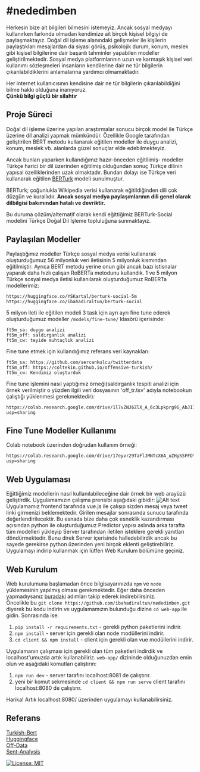 # #nededimben
Herkesin bize ait bilgileri bilmesini istemeyiz. Ancak sosyal medyayı kullanırken farkında olmadan kendimize ait birçok kişisel bilgiyi de paylaşmaktayız. Doğal dil işleme alanındaki gelişmeler ile kişilerin paylaştıkları mesajlardan da siyasi görüş, psikolojik durum, konum, meslek gibi kişisel bilgilerine dair başarılı tahminler  yapabilen modeller geliştirilmektedir. Sosyal medya platformlarının uzun ve karmaşık kişisel veri kullanımı sözleşmeleri insanların kendilerine dair ne tür bilgilerin çıkarılabildiklerini anlamalarına yardımcı olmamaktadır.

Her internet kullanıcısının kendisine dair ne tür bilgilerin çıkarılabildiğini bilme hakkı olduğuna inanıyoruz.  
**Çünkü bilgi güçlü bir silahtır**

## Proje Süreci
Doğal dil işleme üzerine yapılan araştırmalar sonucu birçok model ile Türkçe üzerine dil analizi yapmak mümkündür. Özellikle Google tarafından geliştirilen BERT metodu kullanarak eğitilen modeller ile duygu analizi, konum, meslek vb. alanlarda güzel sonuçlar elde edebilmekteyiz.

Ancak bunları yaparken kullandığımız hazır-önceden eğitilimiş- modeller Türkçe harici bir dil üzerinden eğitilmiş olduğundan sonuç Türkçe dilinin yapısal özelliklerinden uzak olmaktadır. Bundan dolayı ise Türkçe veri kullanarak eğitilen [BERTurk](https://github.com/stefan-it/turkish-bert) modeli sunulmuştur.

BERTurk; çoğunlukla Wikipedia verisi kullanarak eğitildiğinden dili çok düzgün ve kurallıdır. **Ancak sosyal medya paylaşımlarının dili genel olarak dilbilgisi bakımından hatalı ve devriktir.**

Bu duruma çözüm/alternatif olarak kendi eğittiğimiz BERTurk-Social modelini Türkçe Doğal Dil İşleme topluluğuna sunmaktayız.

## Paylaşılan Modeller
Paylaştığımız modeller Türkçe sosyal medya verisi kullanarak oluşturduğumuz 56 milyonluk veri iletisinin 5 milyonluk kısmından eğitilmiştir. Ayrıca BERT metodu yerine onun gibi ancak bazı istisnalar yaparak daha hızlı çalışan RoBERTa metodunu kullandık. 
1 ve 5 milyon Türkçe sosyal medya iletisi kullanılarak oluşturduğumuz RoBERTa modellerimiz:
```
https://huggingface.co/YSKartal/berturk-social-5m
https://huggingface.co/ibahadiraltun/berturk-social
```

5 milyon ileti ile eğitilen modeli 3 task için ayrı ayrı fine tune ederek oluşturduğumuz modeller `/models/fine-tune/` klasörü içerisinde:
```
ft5m_sa: duygu analizi
ft5m_off: saldırganlık analizi
ft5m_cw: teyide muhtaçlık analizi
```

Fine tune etmek için kullandığımız referans veri kaynakları:
```
ft5m_sa: https://github.com/sercankulcu/twitterdata
ft5m_off: https://coltekin.github.io/offensive-turkish/
ft5m_cw: Kendimiz oluşturduk
```

Fine tune işlemini nasıl yaptığımız örneği(saldırganlık tespiti analizi için örnek verilmiştir o yüzden ilgili veri dosyasının 'off_tr.tsv' adıyla notebookun çalıştığı yüklenmesi gerekmektedir):
```
https://colab.research.google.com/drive/1l7vZNJ6ZlX_A_6c3Lpkprg9G_AbJIIAI?usp=sharing
```

## Fine Tune Modeller Kullanımı

Colab notebook üzerinden doğrudan kullanım örneği:
```
https://colab.research.google.com/drive/17eyvr29TaFlJMNTcX6A_uZHySSFFDY1y?usp=sharing
```

## Web Uygulaması
Eğittiğimiz modellerin nasıl kullanılabileceğine dair örnek bir web arayüzü geliştirdik. Uygulamamızın çalışma prensibi aşağıdaki gibidir:
![Alt text](https://i.ibb.co/BZKqyxx/app-structure.png)  
Uygulamamız frontend tarafında vue.js ile çalışıp sizden mesaj veya tweet linki girmenizi beklemektedir. Girilen mesajlar sonrasında sunucu tarafında değerlendirilecektir. Bu esnada bize daha çok esneklik kazandırması açısından python ile oluşturduğumuz Predictor yapısı aslında arka tarafta tüm modelleri yükleyip Server tarafından iletilen isteklere gerekli yanıtları döndürmektedir. Bunu direk Server içerisinde halledebilirdik ancak bu sayede gerekirse python üzerinden yeni birçok eklenti geliştirebiliriz.  
Uygulamayı indirip kullanmak için lütfen Web Kurulum bölümüne geçiniz.  

## Web Kurulum
Web kurulumuna başlamadan önce bilgisayarınızda `npm` ve `node` yüklemesinin yapılmış olması gerekmektedir. Eğer daha önceden yapmadıysanız [buradaki](https://www.npmjs.com/get-npm) adımları takip ederek indirebilirsiniz.  
Öncelikle bu `git clone https://github.com/ibahadiraltun/nededimben.git` diyerek bu kodu indirin ve uygulamamızın bulunduğu dizine `cd web-app` ile gidin.
Sonrasında ise:  
1. `pip install -r requirements.txt` - gerekli python paketlerini indirir.  
2. `npm install` - server için gerekli olan node modüllerini indirir.  
3. `cd client && npm install` - client için gerekli olan vue modüllerini indirir.  

Uygulamanın çalışması için gerekli olan tüm paketleri indirdik ve localhost'umuzda artık kullanabiliriz. `web-app/` dizininde olduğunuzdan emin olun ve aşağıdaki komutları çalıştırın:  
1. `npm run dev` - server tarafını localhost:8081 de çalıştırır.
2. yeni bir komut sekmesinde `cd client && npm run serve` client tarafını localhost:8080 de çalıştırır.

Harika! Artık localhost:8080/ üzerinden uygulamayı kullanabilirsiniz.

## Referans
[Turkish-Bert](https://github.com/stefan-it/turkish-bert)  
[Huggingface](https://huggingface.co/blog/)  
[Off-Data](https://coltekin.github.io/offensive-turkish)  
[Sent-Analysis](https://github.com/sercankulcu/twitterdata)  


[![License: MIT](https://img.shields.io/badge/License-MIT-yellow.svg)](https://opensource.org/licenses/MIT)


